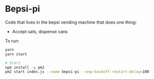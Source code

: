 # Bepsi-pi

Code that lives in the bepsi vending machine that does one thing:

- Accept sats, dispense cans

To run:

```bash
yarn
yarn start

# Start
npm install -g pm2
pm2 start index.js --name bepsi-pi --exp-backoff-restart-delay=100
```
